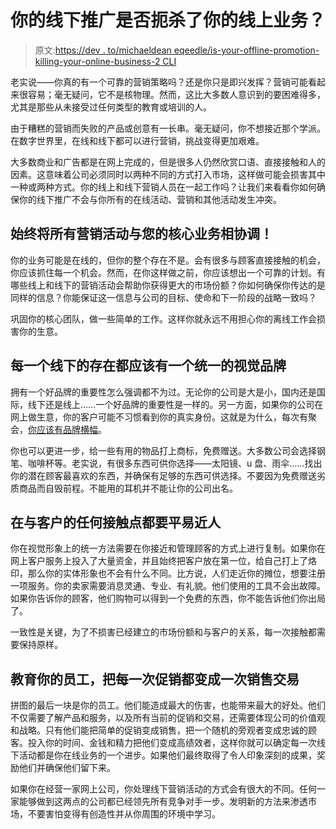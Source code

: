# 你的线下推广是否扼杀了你的线上业务？

> 原文:[https://dev . to/michaeldean eqeedle/is-your-offline-promotion-killing-your-online-business-2 CLI](https://dev.to/michaeldeaneqeedle/is-your-offline-promotion-killing-your-online-business-2cli)

老实说——你真的有一个可靠的营销策略吗？还是你只是即兴发挥？营销可能看起来很容易；毫无疑问，它不是核物理。然而，这比大多数人意识到的要困难得多，尤其是那些从未接受过任何类型的教育或培训的人。

由于糟糕的营销而失败的产品或创意有一长串。毫无疑问，你不想接近那个学派。在数字世界里，在线和线下都可以进行营销，挑战变得更加艰难。

大多数商业和广告都是在网上完成的，但是很多人仍然欣赏口语、直接接触和人的因素。这意味着公司必须同时以两种不同的方式打入市场，这样做可能会损害其中一种或两种方式。你的线上和线下营销人员在一起工作吗？让我们来看看你如何确保你的线下推广不会与你所有的在线活动、营销和其他活动发生冲突。

## 始终将所有营销活动与您的核心业务相协调！

你的业务可能是在线的，但你的整个存在不是。会有很多与顾客直接接触的机会，你应该抓住每一个机会。然而，在你这样做之前，你应该想出一个可靠的计划。有哪些线上和线下的营销活动会帮助你获得更大的市场份额？你如何确保你传达的是同样的信息？你能保证这一信息与公司的目标、使命和下一阶段的战略一致吗？

巩固你的核心团队，做一些简单的工作。这样你就永远不用担心你的离线工作会损害你的生意。

## 每一个线下的存在都应该有一个统一的视觉品牌

拥有一个好品牌的重要性怎么强调都不为过。无论你的公司是大是小，国内还是国际，线下还是线上……一个好品牌的重要性是一样的。另一方面，如果你的公司在网上做生意，你的客户可能不习惯看到你的真实身份。这就是为什么，每次有聚会，[你应该有品牌横幅](https://www.printroom.ie/double-sided-pullup-banner/)。

你也可以更进一步，给一些有用的物品打上商标，免费赠送。大多数公司会选择钢笔、咖啡杯等。老实说，有很多东西可供你选择——太阳镜、u 盘、雨伞……找出你的潜在顾客最喜欢的东西，并确保有足够的东西可供选择。不要因为免费赠送劣质商品而自毁前程。不能用的耳机并不能让你的公司出名。

## 在与客户的任何接触点都要平易近人

你在视觉形象上的统一方法需要在你接近和管理顾客的方式上进行复制。如果你在网上客户服务上投入了大量资金，并且始终把客户放在第一位，给自己打上了烙印，那么你的实体形象也不会有什么不同。比方说，人们走近你的摊位，想要注册一项服务。你的卖家需要消息灵通、专业、有礼貌。他们使用的工具不会出故障。如果你告诉你的顾客，他们购物可以得到一个免费的东西，你不能告诉他们你出局了。

一致性是关键，为了不损害已经建立的市场份额和与客户的关系，每一次接触都需要保持原样。

## 教育你的员工，把每一次促销都变成一次销售交易

拼图的最后一块是你的员工。他们能造成最大的伤害，也能带来最大的好处。他们不仅需要了解产品和服务，以及所有当前的促销和交易，还需要体现公司的价值观和战略。只有他们能把简单的促销变成销售，把一个随机的旁观者变成忠诚的顾客。投入你的时间、金钱和精力把他们变成高绩效者，这样你就可以确定每一次线下活动都是你在线业务的一个进步。如果他们最终取得了令人印象深刻的成果，奖励他们并确保他们留下来。

如果你在经营一家网上公司，你处理线下营销活动的方式会有很大的不同。任何一家能够做到这两点的公司都已经领先所有竞争对手一步。发明新的方法来渗透市场，不要害怕变得有创造性并从你周围的环境中学习。